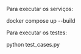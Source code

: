 Para executar os serviços:

docker compose up --build

Para executar os testes:

python test_cases.py
